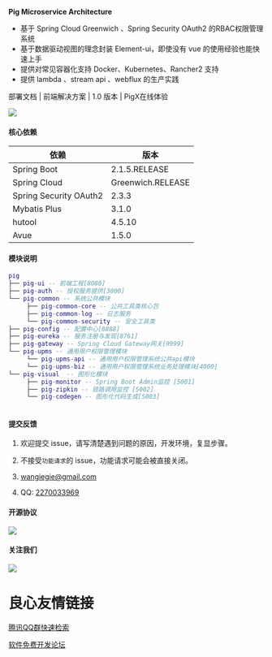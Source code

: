   
   
    
    
    
 
**Pig Microservice Architecture**   
   
- 基于 Spring Cloud Greenwich 、Spring Security OAuth2 的RBAC权限管理系统  
- 基于数据驱动视图的理念封装 Element-ui，即使没有 vue 的使用经验也能快速上手  
- 提供对常见容器化支持 Docker、Kubernetes、Rancher2 支持  
- 提供 lambda 、stream api 、webflux 的生产实践   


 部署文档  |   前端解决方案  |   1.0  版本  |   PigX在线体验 
    


   
![](https://images.gitee.com/uploads/images/2019/0330/065147_85756aea_410595.png)   

#### 核心依赖 


依赖 | 版本
---|---
Spring Boot |  2.1.5.RELEASE  
Spring Cloud | Greenwich.RELEASE   
Spring Security OAuth2 | 2.3.3
Mybatis Plus | 3.1.0
hutool | 4.5.10
Avue | 1.5.0
   


#### 模块说明
```lua
pig
├── pig-ui -- 前端工程[8080]
├── pig-auth -- 授权服务提供[3000]
└── pig-common -- 系统公共模块 
     ├── pig-common-core -- 公共工具类核心包
     ├── pig-common-log -- 日志服务
     └── pig-common-security -- 安全工具类
├── pig-config -- 配置中心[8888]
├── pig-eureka -- 服务注册与发现[8761]
├── pig-gateway -- Spring Cloud Gateway网关[9999]
└── pig-upms -- 通用用户权限管理模块
     └── pig-upms-api -- 通用用户权限管理系统公共api模块
     └── pig-upms-biz -- 通用用户权限管理系统业务处理模块[4000]
└── pig-visual  -- 图形化模块 
     ├── pig-monitor -- Spring Boot Admin监控 [5001]
     ├── pig-zipkin -- 链路调用监控 [5002]
     └── pig-codegen -- 图形化代码生成[5003]
	 
```
#### 提交反馈

1. 欢迎提交 issue，请写清楚遇到问题的原因，开发环境，复显步骤。

2. 不接受`功能请求`的 issue，功能请求可能会被直接关闭。  

3.  wangiegie@gmail.com     

4. QQ: [2270033969](http://wpa.qq.com/msgrd?v=3&uin=2270033969&site=qq&menu=yes)

#### 开源协议


![](https://images.gitee.com/uploads/images/2019/0330/065147_e07bc645_410595.png)


#### 关注我们


![](https://images.gitee.com/uploads/images/2019/0330/065148_f0ada806_410595.jpeg)


 # 良心友情链接

[腾讯QQ群快速检索](http://u.720life.cn/s/8cf73f7c)

[软件免费开发论坛](http://u.720life.cn/s/bbb01dc0)